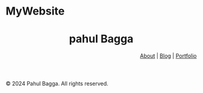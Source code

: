 # MyWebsite
<!doctype html>
<html>
<head>
<title>
Pahul Bagga
</title>
</head>
<body>

<header>
<h1>pahul Bagga</h1>
<nav style="text-align: right;">
<a href="#about">About</a> |
<a href="#blog">Blog</a> |
<a href="#portfolio">Portfolio</a>
</nav>
</header>

<footer>
<p>&copy; 2024 Pahul Bagga. All rights reserved.</p>
</footer>

</body>
</html>